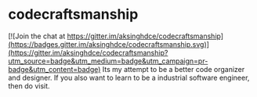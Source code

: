 # codecraftsmanship

[![Join the chat at https://gitter.im/aksinghdce/codecraftsmanship](https://badges.gitter.im/aksinghdce/codecraftsmanship.svg)](https://gitter.im/aksinghdce/codecraftsmanship?utm_source=badge&utm_medium=badge&utm_campaign=pr-badge&utm_content=badge)
Its my attempt to be a better code organizer and designer. If you also want to learn to be a industrial software engineer, then do visit.
